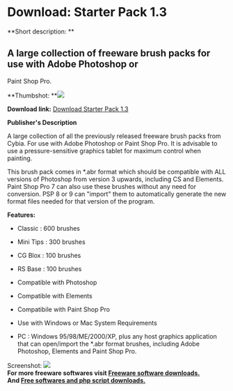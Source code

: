 # Download: Starter Pack 1.3

**Short description: **

## A large collection of freeware brush packs for use with Adobe Photoshop or
Paint Shop Pro.

  
**Thumbshot: **![](http://www.freewarefiles.com/screenshot/starterpack2_md.jpg)   
  
**Download link:** [Download Starter Pack 1.3](http://freesoftwares.boysofts.com/Starter-Pack_program_20383.html)  
  

**Publisher's Description**  
  

A large collection of all the previously released freeware brush packs from
Cybia. For use with Adobe Photoshop or Paint Shop Pro. It is advisable to use
a pressure-sensitive graphics tablet for maximum control when painting.

This brush pack comes in *.abr format which should be compatible with ALL
versions of Photoshop from version 3 upwards, including CS and Elements. Paint
Shop Pro 7 can also use these brushes without any need for conversion. PSP 8
or 9 can "import" them to automatically generate the new format files needed
for that version of the program.

**Features:**

  * Classic : 600 brushes 
  * Mini Tips : 300 brushes 
  * CG Blox : 100 brushes 
  * RS Base : 100 brushes 
  * Compatible with Photoshop 
  * Compatible with Elements 
  * Compatibile with Paint Shop Pro 
  * Use with Windows or Mac 
System Requirements

  * PC : Windows 95/98/ME/2000/XP, plus any host graphics application that can open/import the *.abr format brushes, including Adobe Photoshop, Elements and Paint Shop Pro. 

  
  
Screenshot: ![](http://www.freewarefiles.com/screenshot/starterpack2.jpg)  
**For more freeware softwares visit [Freeware software downloads.](http://freesoftwares.boysofts.com/)**   
**And [Free softwares and php script downloads.](http://www.boysofts.com/)**

